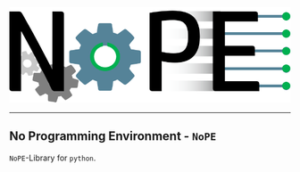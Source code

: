 ![Logo](./media/logo.png)

---

## No Programming Environment - `NoPE`

`NoPE`-Library for `python`.
